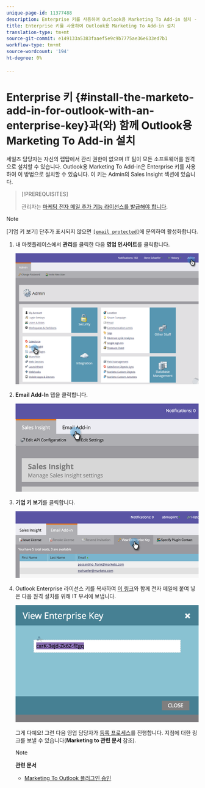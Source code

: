 ```yaml
---
unique-page-id: 11377488
description: Enterprise 키를 사용하여 Outlook용 Marketing To Add-in 설치 - Marketing To Docs - 제품 설명서
title: Enterprise 키를 사용하여 Outlook용 Marketing To Add-in 설치
translation-type: tm+mt
source-git-commit: e149133a5383faaef5e9c9b7775ae36e633ed7b1
workflow-type: tm+mt
source-wordcount: '194'
ht-degree: 0%

---
```



# Enterprise 키 {#install-the-marketo-add-in-for-outlook-with-an-enterprise-key}과(와) 함께 Outlook용 Marketing To Add-in 설치

세일즈 담당자는 자신의 랩탑에서 관리 권한이 없으며 IT 팀이 모든 소프트웨어를 원격으로 설치할 수 있습니다. Outlook용 Marketing To Add-in은 Enterprise 키를 사용하여 이 방법으로 설치할 수 있습니다. 이 키는 Admin의 Sales Insight 섹션에 있습니다.

>[!PREREQUISITES]
>
>관리자는 [마케팅 전자 메일 추가 기능 라이선스를 발급해야 합니다](issue-a-marketo-email-add-in-license.md).

>[!NOTE]
>
>[기업 키 보기] 단추가 표시되지 않으면 [`[email protected]`](http://docs.marketo.com/cdn-cgi/l/email-protection#1c6f696c6c736e685c717d6e77796873327f7371)에 문의하여 활성화합니다.

1. 내 마켓플레이스에서 **관리**&#x200B;를 클릭한 다음 **영업 인사이트**&#x200B;를 클릭합니다.

   ![](assets/image2016-7-25-14-3a22-3a12.png)

1. **Email Add-In** 탭을 클릭합니다.

   ![](assets/image2016-7-25-14-3a23-3a57.png)

1. **기업 키 보기**&#x200B;를 클릭합니다.

   ![](assets/image2016-7-25-14-3a35-3a38.png)

1. Outlook Enterprise 라이선스 키를 복사하여 [이 링크](marketo-outlook-plugin-installation-by-it.md)와 함께 전자 메일에 붙여 넣은 다음 원격 설치를 위해 IT 부서에 보냅니다.

   ![](assets/image2016-7-25-14-3a39-3a9.png)

   그게 다예요! 그런 다음 영업 담당자가 [등록 프로세스](authorize-the-marketo-outlook-plugin.md)를 진행합니다. 지침에 대한 링크를 보낼 수 있습니다(**Marketing to 관련 문서** 참조).

   >[!NOTE]
   >
   >**관련 문서**
   >
   >    
   >    
   >    * [Marketing To Outlook 플러그인 승인](authorize-the-marketo-outlook-plugin.md)


